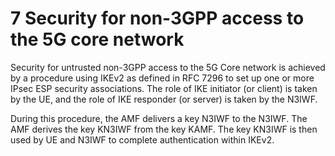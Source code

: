 # 7 Security for non-3GPP access to the 5G core network

Security for untrusted non-3GPP access to the 5G Core network is achieved by a procedure using IKEv2 as defined in RFC 7296 to set up one or more IPsec ESP security associations. The role of IKE initiator (or client) is taken by the UE, and the role of IKE responder (or server) is taken by the N3IWF.

During this procedure, the AMF delivers a key N3IWF to the N3IWF. The AMF derives the key KN3IWF from the key KAMF. The key KN3IWF is then used by UE and N3IWF to complete authentication within IKEv2.